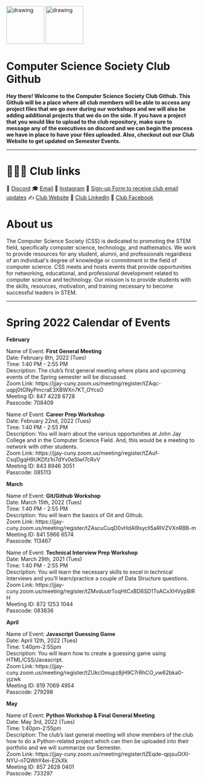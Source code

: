<img src="https://i.imgur.com/JybZuXd.png" alt="drawing" width="100"/> <img src="https://i.imgur.com/Bzkqs5I.png" alt="drawing" width="100"/>

# Computer Science Society Club Github

**Hey there! Welcome to the Computer Science Society Club Github.
This Github will be a place where all club members will be able to access any project files that we go over during our workshops and we will also be adding additional projects that we do on the side. If you have a project that you would like to upload to the club repository, make sure to message any of the executives on discord and we can begin the process we have in place to have your files uploaded. Also, checkout out our Club Website to get updated on Semester Events.**



---


# 👨🏻‍💻  Club links
🤔   [Discord](https://discord.gg/fJZKErEnPa)
🎓   [Email](computersocjjay@gmail.com)
💼   [Instagram](https://www.instagram.com/jjccomputerscience/)
🌱   [Sign-up Form to receive club email updates](https://docs.google.com/forms/d/e/1FAIpQLSeaMK6d0-Rtbl9VybcUHBI0f9vQCGKXSb8MIISrhrdiUemKKA/viewform)
✍️   [Club Website](https://jjaycss.tech/)
💎   [Club LinkedIn](https://www.linkedin.com/in/cssclub/)
🔌 [Club Facebook](https://www.facebook.com/CSSJohnJay)

# About us

The Computer Science Society (CSS) is dedicated to promoting the STEM field, specifically computer science, technology, and mathematics. We work to provide resources for any student, alumni, and professionals regardless of an individual's degree of knowledge or commitment in the field of computer science. CSS meets and hosts events that provide opportunities for networking, educational, and professional development related to computer science and technology. Our mission is to provide students with the skills, resources, motivation, and training necessary to become successful leaders in STEM.



---


# Spring 2022 Calendar of Events

**February**

<p>Name of Event: <b> First General Meeting </b> <br> Date: February 8th, 2022 (Tues) <br> Time: 1:40 PM - 2:55 PM <br> Description: The club’s first general meeting where plans and upcoming events of the Spring semester will be discussed. <br> Zoom Link: 
https://jjay-cuny.zoom.us/meeting/register/tZAqc-uqpj0tGNyPmcraE3XBWXn7KT_OYcsO <br> Meeting ID: 847 4228 6728
 <br> Passcode: 708409 </p>

<p>Name of Event: <b> Career Prep Workshop </b> <br> Date: February 22nd, 2022 (Tues) <br> Time: 1:40 PM - 2:55 PM <br> Description: You will learn about the various opportunities at John Jay College and in the Computer Science Field. And, this would be a meeting to network with other students. <br> Zoom Link: 
 https://jjay-cuny.zoom.us/meeting/register/tZAuf-CsqDgqH9UKDfz1n7dYv0eSlwl7cRvV <br> Meeting ID: 843 8946 3051 <br> Passcode: 085113 </p>
 
**March**

<p> Name of Event: <b> Git/Github Workshop </b> <br> Date: March 15th, 2022 (Tues) <br> Time: 1:40 PM - 2:55 PM <br> Description: You will learn the basics of Git and Github. <br> Zoom Link: 
https://jjay-cuny.zoom.us/meeting/register/tZAscuCuqD0vHdAl9sycll5aRIVZVXnRBB-m <br> Meeting ID: 841 5966 6574 <br> Passcode: 113467 </p>

<p> Name of Event: <b> Technical Interview Prep Workshop </b> <br> Date: March 29th, 2021 (Tues) <br> Time: 1:40 PM - 2:55 PM <br> Description: You will learn the necessary skills to excel in technical Interviews and you’ll learn/practice a couple of Data Structure questions. <br> Zoom Link: 
https://jjay-cuny.zoom.us/meeting/register/tZMvduutrToqHtCxBD6SD1ToACxXHVypBlRH <br> Meeting ID: 872 1253 1044 <br> Passcode: 083836  </p>

**April**

<p> Name of Event: <b> Javascript Guessing Game </b> <br> Date: April 12th, 2022 (Tues) <br> Time: 1:40pm-2:55pm <br> Description: You will learn how to create a guessing game using HTML/CSS/Javascript. <br> Zoom Link: 
https://jjay-cuny.zoom.us/meeting/register/tZUkcOmupz8jH9C7rRhCO_vw62bka0-yjzwk <br> Meeting ID: 819 7069 4954 <br> Passcode: 279298 </p>

**May**

<p> Name of Event: <b> Python Workshop & Final General Meeting </b> <br> Date: May 3rd, 2022 (Tues) <br> Time: 1:40pm-2:55pm <br> Description: The club’s last general meeting will show members of the club how to do a Python-related project which can then be uploaded into their portfolio and we will summarize our Semester. <br> Zoom Link: 
https://jjay-cuny.zoom.us/meeting/register/tZEqde-qpjsuGtXI-NYU-nTQWhY4ei-E2kXk <br> Meeting ID: 857 2628 0401 <br> Passcode: 733297 </p>
